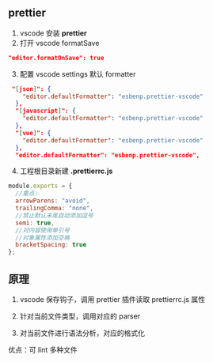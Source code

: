 ## prettier

1.  vscode 安装 **prettier**
2.  打开 vscode formatSave

```json
"editor.formatOnSave": true
```

3.  配置 vscode settings 默认 formatter

```json
 "[json]": {
    "editor.defaultFormatter": "esbenp.prettier-vscode"
  },
  "[javascript]": {
    "editor.defaultFormatter": "esbenp.prettier-vscode"
  },
  "[vue]": {
    "editor.defaultFormatter": "esbenp.prettier-vscode"
  },
  "editor.defaultFormatter": "esbenp.prettier-vscode",
```

4.  工程根目录新建 **.prettierrc.js**

```js
module.exports = {
  //重点✨
  arrowParens: "avoid",
  trailingComma: "none",
  //禁止默认末尾自动添加逗号
  semi: true,
  //对内容使用单引号
  //对象属性添加空格
  bracketSpacing: true
};
```

## 原理

1. vscode 保存钩子，调用 prettier 插件读取 prettierrc.js 属性

2. 针对当前文件类型，调用对应的 parser

3. 对当前文件进行语法分析，对应的格式化

优点：可 lint 多种文件
